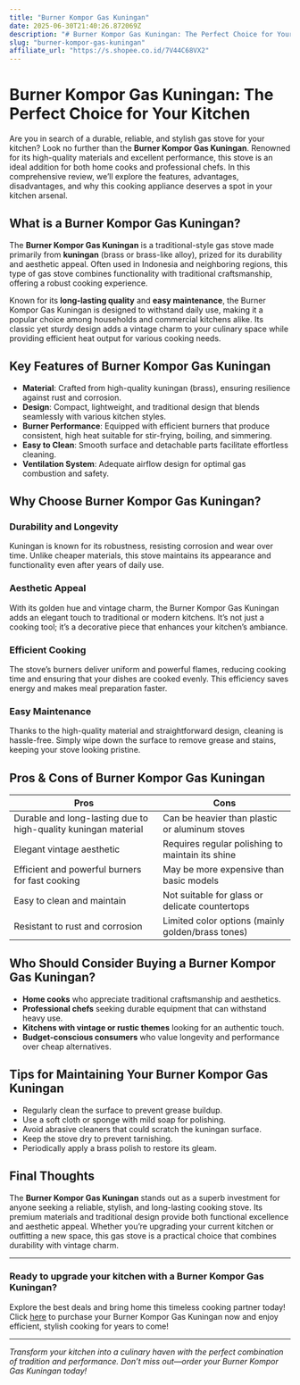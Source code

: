 ```yaml
---
title: "Burner Kompor Gas Kuningan"
date: 2025-06-30T21:40:26.872069Z
description: "# Burner Kompor Gas Kuningan: The Perfect Choice for Your Kitchen..."
slug: "burner-kompor-gas-kuningan"
affiliate_url: "https://s.shopee.co.id/7V44C68VX2"
---
```

# Burner Kompor Gas Kuningan: The Perfect Choice for Your Kitchen

Are you in search of a durable, reliable, and stylish gas stove for your kitchen? Look no further than the **Burner Kompor Gas Kuningan**. Renowned for its high-quality materials and excellent performance, this stove is an ideal addition for both home cooks and professional chefs. In this comprehensive review, we’ll explore the features, advantages, disadvantages, and why this cooking appliance deserves a spot in your kitchen arsenal.

## What is a Burner Kompor Gas Kuningan?

The **Burner Kompor Gas Kuningan** is a traditional-style gas stove made primarily from **kuningan** (brass or brass-like alloy), prized for its durability and aesthetic appeal. Often used in Indonesia and neighboring regions, this type of gas stove combines functionality with traditional craftsmanship, offering a robust cooking experience.

Known for its **long-lasting quality** and **easy maintenance**, the Burner Kompor Gas Kuningan is designed to withstand daily use, making it a popular choice among households and commercial kitchens alike. Its classic yet sturdy design adds a vintage charm to your culinary space while providing efficient heat output for various cooking needs.

## Key Features of Burner Kompor Gas Kuningan

- **Material**: Crafted from high-quality kuningan (brass), ensuring resilience against rust and corrosion.
- **Design**: Compact, lightweight, and traditional design that blends seamlessly with various kitchen styles.
- **Burner Performance**: Equipped with efficient burners that produce consistent, high heat suitable for stir-frying, boiling, and simmering.
- **Easy to Clean**: Smooth surface and detachable parts facilitate effortless cleaning.
- **Ventilation System**: Adequate airflow design for optimal gas combustion and safety.

## Why Choose Burner Kompor Gas Kuningan?

### Durability and Longevity

Kuningan is known for its robustness, resisting corrosion and wear over time. Unlike cheaper materials, this stove maintains its appearance and functionality even after years of daily use.

### Aesthetic Appeal

With its golden hue and vintage charm, the Burner Kompor Gas Kuningan adds an elegant touch to traditional or modern kitchens. It’s not just a cooking tool; it’s a decorative piece that enhances your kitchen’s ambiance.

### Efficient Cooking

The stove’s burners deliver uniform and powerful flames, reducing cooking time and ensuring that your dishes are cooked evenly. This efficiency saves energy and makes meal preparation faster.

### Easy Maintenance

Thanks to the high-quality material and straightforward design, cleaning is hassle-free. Simply wipe down the surface to remove grease and stains, keeping your stove looking pristine.

## Pros & Cons of Burner Kompor Gas Kuningan

| **Pros** | **Cons** |
| --- | --- |
| Durable and long-lasting due to high-quality kuningan material | Can be heavier than plastic or aluminum stoves |
| Elegant vintage aesthetic | Requires regular polishing to maintain its shine |
| Efficient and powerful burners for fast cooking | May be more expensive than basic models |
| Easy to clean and maintain | Not suitable for glass or delicate countertops |
| Resistant to rust and corrosion | Limited color options (mainly golden/brass tones) |

## Who Should Consider Buying a Burner Kompor Gas Kuningan?

- **Home cooks** who appreciate traditional craftsmanship and aesthetics.
- **Professional chefs** seeking durable equipment that can withstand heavy use.
- **Kitchens with vintage or rustic themes** looking for an authentic touch.
- **Budget-conscious consumers** who value longevity and performance over cheap alternatives.

## Tips for Maintaining Your Burner Kompor Gas Kuningan

- Regularly clean the surface to prevent grease buildup.
- Use a soft cloth or sponge with mild soap for polishing.
- Avoid abrasive cleaners that could scratch the kuningan surface.
- Keep the stove dry to prevent tarnishing.
- Periodically apply a brass polish to restore its gleam.

## Final Thoughts

The **Burner Kompor Gas Kuningan** stands out as a superb investment for anyone seeking a reliable, stylish, and long-lasting cooking stove. Its premium materials and traditional design provide both functional excellence and aesthetic appeal. Whether you’re upgrading your current kitchen or outfitting a new space, this gas stove is a practical choice that combines durability with vintage charm.

---

### **Ready to upgrade your kitchen with a Burner Kompor Gas Kuningan?**

Explore the best deals and bring home this timeless cooking partner today! Click [here](https://s.shopee.co.id/7V44C68VX2) to purchase your Burner Kompor Gas Kuningan now and enjoy efficient, stylish cooking for years to come!

---

*Transform your kitchen into a culinary haven with the perfect combination of tradition and performance. Don’t miss out—order your Burner Kompor Gas Kuningan today!*
